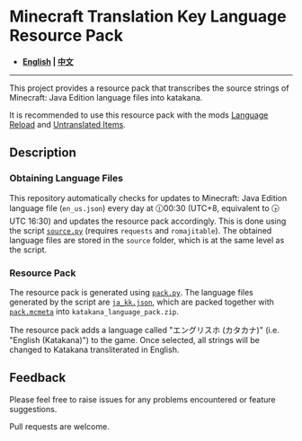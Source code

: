 # Minecraft Translation Key Language Resource Pack

- **[English](/README_en.md) | [中文](/README.md)**

----

This project provides a resource pack that transcribes the source strings of Minecraft: Java Edition language files into katakana.

It is recommended to use this resource pack with the mods [Language Reload](https://modrinth.com/mod/language-reload) and [Untranslated Items](https://www.curseforge.com/minecraft/mc-mods/untranslated-items).

## Description

### Obtaining Language Files

This repository automatically checks for updates to Minecraft: Java Edition language file (`en_us.json`) every day at 🕧00:30 (UTC+8, equivalent to 🕟UTC 16:30) and updates the resource pack accordingly. This is done using the script [`source.py`](/source.py) (requires `requests` and `romajitable`). The obtained language files are stored in the `source` folder, which is at the same level as the script.

### Resource Pack

The resource pack is generated using [`pack.py`](/pack.py). The language files generated by the script are [`ja_kk.json`](/ja_kk.json), which are packed together with [`pack.mcmeta`](/pack.mcmeta) into `katakana_language_pack.zip`.

The resource pack adds a language called "エングリスホ (カタカナ)" (i.e. "English (Katakana)") to the game. Once selected, all strings will be changed to Katakana transliterated in English.

## Feedback

Please feel free to raise issues for any problems encountered or feature suggestions.

Pull requests are welcome.
